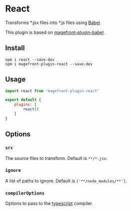 # React

Transforms *.jsx files into *.js files using [Babel](https://babeljs.io/).

This plugin is based on [magefront-plugin-babel](plugins/babel.md).

## Install

    npm i react --save-dev
    npm i magefront-plugin-react --save-dev

## Usage

```js
import react from 'magefront-plugin-react'

export default {
    plugins: [
        react()
    ]
}
```

## Options

### `src`

The source files to transform. Default is `**/*.jsx`.

### `ignore`

A list of paths to ignore. Default is `['**/node_modules/**']`.

### `compilerOptions`

Options to pass to the [typescript](https://www.typescriptlang.org/docs/handbook/compiler-options.html) compiler.
